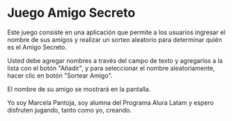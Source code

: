 <h1>Juego Amigo Secreto</h1>

Este juego consiste en una aplicación que permite a los usuarios ingresar el nombre de sus amigos 
y realizar un sorteo aleatorio para determinar quién es el Amigo Secreto.


Usted debe agregar nombres  a través del campo de texto y agregarlos a la lista con el botón "Añadir", y
para seleccionar el nombre aleatoriamente, hacer clic en botón "Sortear Amigo". 

El nombre de su amigo se mostrará en la pantalla.

Yo soy Marcela Pantoja, soy alumna del Programa Alura Latam y espero disfruten jugando, tanto como yo, creando.
